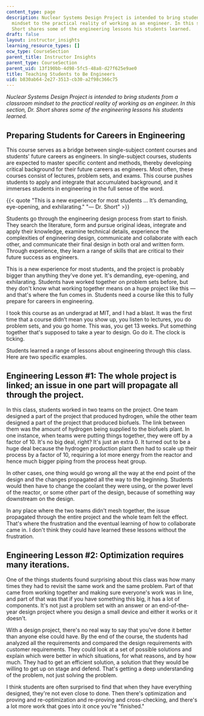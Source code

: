 ```yaml
---
content_type: page
description: Nuclear Systems Design Project is intended to bring students from a classroom
  mindset to the practical reality of working as an engineer. In this section, Dr.
  Short shares some of the engineering lessons his students learned.
draft: false
layout: instructor_insights
learning_resource_types: []
ocw_type: CourseSection
parent_title: Instructor Insights
parent_type: CourseSection
parent_uid: 13f190bb-4d98-5fc5-48a8-d27f625e9ae0
title: Teaching Students to Be Engineers
uid: b830ab64-2e27-3513-cb30-a2f98c366c75
---
```

*Nuclear Systems Design Project is intended to bring students from a classroom mindset to the practical reality of working as an engineer. In this section, Dr. Short shares some of the engineering lessons his students learned.*

## Preparing Students for Careers in Engineering

This course serves as a bridge between single-subject content courses and students' future careers as engineers. In single-subject courses, students are expected to master specific content and methods, thereby developing critical background for their future careers as engineers. Most often, these courses consist of lectures, problem sets, and exams. This course pushes students to apply and integrate that accumulated background, and it immerses students in engineering in the full sense of the word.

{{< quote "This is a new experience for most students … It’s demanding, eye-opening, and exhilarating." "— Dr. Short" >}}

Students go through the engineering design process from start to finish. They search the literature, form and pursue original ideas, integrate and apply their knowledge, examine technical details, experience the complexities of engineering design, communicate and collaborate with each other, and communicate their final design in both oral and written form. Through experience, they learn a range of skills that are critical to their future success as engineers.

This is a new experience for most students, and the project is probably bigger than anything they've done yet. It's demanding, eye-opening, and exhilarating. Students have worked together on problem sets before, but they don't know what working together means on a huge project like this — and that's where the fun comes in. Students need a course like this to fully prepare for careers in engineering.

I took this course as an undergrad at MIT, and I had a blast. It was the first time that a course didn’t mean you show up, you listen to lectures, you do problem sets, and you go home. This was, you get 13 weeks. Put something together that's supposed to take a year to design. Go do it. The clock is ticking.

Students learned a range of lessons about engineering through this class. Here are two specific examples.

## Engineering Lesson #1: The whole project is linked; an issue in one part will propagate all through the project.

In this class, students worked in two teams on the project. One team designed a part of the project that produced hydrogen, while the other team designed a part of the project that produced biofuels. The link between them was the amount of hydrogen being supplied to the biofuels plant. In one instance, when teams were putting things together, they were off by a factor of 10. It's no big deal, right? It's just an extra 0. It turned out to be a huge deal because the hydrogen production plant then had to scale up their process by a factor of 10, requiring a lot more energy from the reactor and hence much bigger piping from the process heat group.

In other cases, one thing would go wrong all the way at the end point of the design and the changes propagated all the way to the beginning. Students would then have to change the coolant they were using, or the power level of the reactor, or some other part of the design, because of something way downstream on the design.

In any place where the two teams didn't mesh together, the issue propagated through the entire project and the whole team felt the effect. That's where the frustration and the eventual learning of how to collaborate came in. I don't think they could have learned these lessons without the frustration.

## Engineering Lesson #2: Optimization requires many iterations.

One of the things students found surprising about this class was how many times they had to revisit the same work and the same problem. Part of that came from working together and making sure everyone's work was in line, and part of that was that if you have something this big, it has a lot of components. It's not just a problem set with an answer or an end-of-the-year design project where you design a small device and either it works or it doesn't.

With a design project, there's no real way to say that you've done it better than anyone else could have. By the end of the course, the students had analyzed all the requirements and compared the design requirements with customer requirements. They could look at a set of possible solutions and explain which were better in which situations, for what reasons, and by how much. They had to get an efficient solution, a solution that they would be willing to get up on stage and defend. That's getting a deep understanding of the problem, not just solving the problem.

I think students are often surprised to find that when they have everything designed, they're not even close to done. Then there's optimization and proving and re-optimization and re-proving and cross-checking, and there's a lot more work that goes into it once you're "finished."